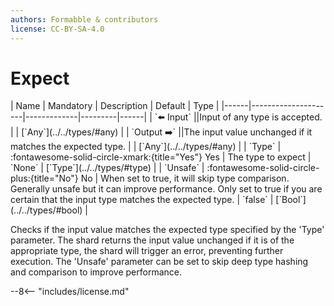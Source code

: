 ```yaml
---
authors: Formabble & contributors
license: CC-BY-SA-4.0
---
```



# Expect

<div class="sh-parameters" markdown="1">
| Name | Mandatory | Description | Default | Type |
|------|---------------------|-------------|---------|------|
| `⬅️ Input` ||Input of any type is accepted. | | [`Any`](../../types/#any) |
| `Output ➡️` ||The input value unchanged if it matches the expected type. | | [`Any`](../../types/#any) |
| `Type` | :fontawesome-solid-circle-xmark:{title="Yes"} Yes  | The type to expect | `None` | [`Type`](../../types/#type) |
| `Unsafe` | :fontawesome-solid-circle-plus:{title="No"} No  | When set to true, it will skip type comparison. Generally unsafe but it can improve performance. Only set to true if you are certain that the input type matches the expected type. | `false` | [`Bool`](../../types/#bool) |

</div>

Checks if the input value matches the expected type specified by the 'Type' parameter. The shard returns the input value unchanged if it is of the appropriate type, the shard will trigger an error, preventing further execution. The 'Unsafe' parameter can be set to skip deep type hashing and comparison to improve performance.

--8<-- "includes/license.md"

